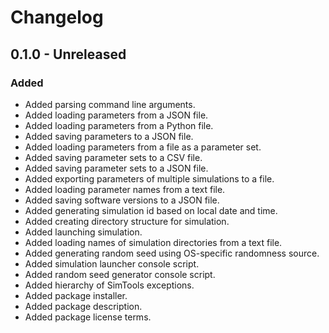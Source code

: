 # Changelog

## 0.1.0 - Unreleased

### Added

- Added parsing command line arguments.
- Added loading parameters from a JSON file.
- Added loading parameters from a Python file.
- Added saving parameters to a JSON file.
- Added loading parameters from a file as a parameter set.
- Added saving parameter sets to a CSV file.
- Added saving parameter sets to a JSON file.
- Added exporting parameters of multiple simulations to a file.
- Added loading parameter names from a text file.
- Added saving software versions to a JSON file.
- Added generating simulation id based on local date and time.
- Added creating directory structure for simulation.
- Added launching simulation.
- Added loading names of simulation directories from a text file.
- Added generating random seed using OS-specific randomness source.
- Added simulation launcher console script.
- Added random seed generator console script.
- Added hierarchy of SimTools exceptions.
- Added package installer.
- Added package description.
- Added package license terms.
